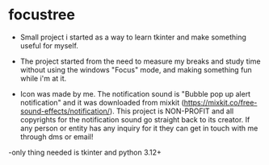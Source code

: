 # focustree

- Small project i started as a way to learn tkinter and make something useful for myself. 
- The project started from the need to measure my breaks and study time without using the windows "Focus" mode, and making something fun while i'm at it.

- Icon was made by me. The notification sound is "Bubble pop up alert notification" and it was downloaded from mixkit (https://mixkit.co/free-sound-effects/notification/). This project is NON-PROFIT and all copyrights for the notification sound go straight back to its creator. If any person or entity has any inquiry for it they can get in touch with me through dms or email!

-only thing needed is tkinter and python 3.12+
